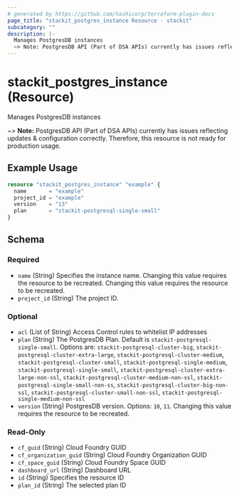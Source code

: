 ```yaml
---
# generated by https://github.com/hashicorp/terraform-plugin-docs
page_title: "stackit_postgres_instance Resource - stackit"
subcategory: ""
description: |-
  Manages PostgresDB instances
  ~> Note: PostgresDB API (Part of DSA APIs) currently has issues reflecting updates & configuration correctly. Therefore, this resource is not ready for production usage.
---
```


# stackit_postgres_instance (Resource)

Manages PostgresDB instances

~> **Note:** PostgresDB API (Part of DSA APIs) currently has issues reflecting updates & configuration correctly. Therefore, this resource is not ready for production usage.

## Example Usage

```terraform
resource "stackit_postgres_instance" "example" {
  name       = "example"
  project_id = "example"
  version    = "13"
  plan       = "stackit-postgresql-single-small"
}
```

<!-- schema generated by tfplugindocs -->
## Schema

### Required

- `name` (String) Specifies the instance name. Changing this value requires the resource to be recreated. Changing this value requires the resource to be recreated.
- `project_id` (String) The project ID.

### Optional

- `acl` (List of String) Access Control rules to whitelist IP addresses
- `plan` (String) The PostgresDB Plan. Default is `stackit-postgresql-single-small`.
Options are: `stackit-postgresql-cluster-big`, `stackit-postgresql-cluster-extra-large`, `stackit-postgresql-cluster-medium`, `stackit-postgresql-cluster-small`, `stackit-postgresql-single-medium`, `stackit-postgresql-single-small`, `stackit-postgresql-cluster-extra-large-non-ssl`, `stackit-postgresql-cluster-medium-non-ssl`, `stackit-postgresql-single-small-non-ss`, `stackit-postgresql-cluster-big-non-ssl`, `stackit-postgresql-cluster-small-non-ssl`, `stackit-postgresql-single-medium-non-ssl`
- `version` (String) PostgresDB version. Options: `10`, `11`. Changing this value requires the resource to be recreated.

### Read-Only

- `cf_guid` (String) Cloud Foundry GUID
- `cf_organization_guid` (String) Cloud Foundry Organization GUID
- `cf_space_guid` (String) Cloud Foundry Space GUID
- `dashboard_url` (String) Dashboard URL
- `id` (String) Specifies the resource ID
- `plan_id` (String) The selected plan ID


